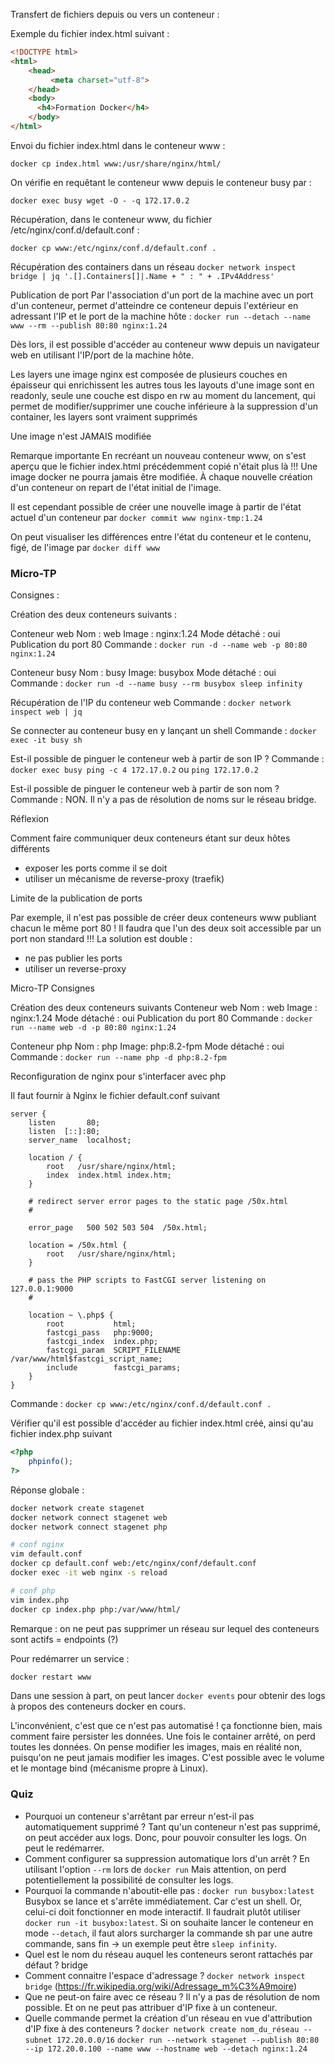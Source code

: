 Transfert de fichiers depuis ou vers un conteneur :

Exemple du fichier index.html suivant :

```html
<!DOCTYPE html>
<html>
    <head>
         <meta charset="utf-8">
    </head>
    <body>
      <h4>Formation Docker</h4>
    </body>
</html>
```

Envoi du fichier index.html dans le conteneur www :

`docker cp index.html www:/usr/share/nginx/html/`

On vérifie en requêtant le conteneur www depuis le conteneur busy par :

`docker exec busy wget -O - -q 172.17.0.2`

Récupération, dans le conteneur www, du fichier /etc/nginx/conf.d/default.conf :

`docker cp www:/etc/nginx/conf.d/default.conf .`

Récupération des containers dans un réseau
`docker network inspect bridge | jq '.[].Containers[]|.Name + " : " + .IPv4Address'`

Publication de port
Par l'association d'un port de la machine avec un port d'un conteneur, permet d'atteindre ce conteneur depuis l'extérieur en adressant l'IP et le port de la machine hôte :
`docker run --detach --name www --rm --publish 80:80 nginx:1.24`

Dès lors, il est possible d'accéder au conteneur www depuis un navigateur web en utilisant l'IP/port de la machine hôte.

Les layers
une image nginx est composée de plusieurs couches en épaisseur qui enrichissent les autres
tous les layouts d'une image sont en readonly,
seule une couche est dispo en rw au moment du lancement, qui permet de modifier/supprimer une couche inférieure
à la suppression d'un container, les layers sont vraiment supprimés

Une image n'est JAMAIS modifiée

Remarque importante
En recréant un nouveau conteneur www, on s'est aperçu que le fichier index.html précédemment copié n'était plus là !!!
Une image docker ne pourra jamais être modifiée. À chaque nouvelle création d'un conteneur on repart de l'état initial de l'image.

Il est cependant possible de créer une nouvelle image à partir de l'état actuel d'un conteneur par
`docker commit www nginx-tmp:1.24`

On peut visualiser les différences entre l'état du conteneur et le contenu, figé, de l'image par
`docker diff www`

### Micro-TP

Consignes :

Création des deux conteneurs suivants :

Conteneur web
Nom : web
Image : nginx:1.24
Mode détaché : oui
Publication du port 80
Commande : `docker run -d --name web -p 80:80 nginx:1.24`

Conteneur busy
Nom : busy
Image: busybox
Mode détaché : oui
Commande : `docker run -d --name busy --rm busybox sleep infinity`

Récupération de l'IP du conteneur web
Commande : `docker network inspect web | jq`

Se connecter au conteneur busy en y lançant un shell
Commande : `docker exec -it busy sh`

Est-il possible de pinguer le conteneur web à partir de son IP ?
Commande : `docker exec busy ping -c 4 172.17.0.2` ou `ping 172.17.0.2`

Est-il possible de pinguer le conteneur web à partir de son nom ?
Commande : NON. Il n'y a pas de résolution de noms sur le réseau bridge.

Réflexion

Comment faire communiquer deux conteneurs étant sur deux hôtes différents

- exposer les ports comme il se doit
- utiliser un mécanisme de reverse-proxy (traefik)

Limite de la publication de ports

Par exemple, il n'est pas possible de créer deux conteneurs www publiant chacun le même port 80 ! Il faudra que l'un des deux soit accessible par un port non standard !!!
La solution est double :
- ne pas publier les ports
- utiliser un reverse-proxy

Micro-TP
Consignes

Création des deux conteneurs suivants
Conteneur web
Nom : web
Image : nginx:1.24
Mode détaché : oui
Publication du port 80
Commande : `docker run --name web -d -p 80:80 nginx:1.24`

Conteneur php
Nom : php
Image: php:8.2-fpm
Mode détaché : oui
Commande : `docker run --name php -d php:8.2-fpm`

Reconfiguration de nginx pour s'interfacer avec php

Il faut fournir à Nginx le fichier default.conf suivant

```
server {
    listen       80;
    listen  [::]:80;
    server_name  localhost;
    
    location / {
        root   /usr/share/nginx/html;
        index  index.html index.htm;
    }
    
    # redirect server error pages to the static page /50x.html
    #

    error_page   500 502 503 504  /50x.html;
    
    location = /50x.html {
        root   /usr/share/nginx/html;
    }
    
    # pass the PHP scripts to FastCGI server listening on 127.0.0.1:9000
    #

    location ~ \.php$ {
        root           html;
        fastcgi_pass   php:9000;
        fastcgi_index  index.php;
        fastcgi_param  SCRIPT_FILENAME  /var/www/html$fastcgi_script_name;
        include        fastcgi_params;
    }
}
```

Commande :
`docker cp www:/etc/nginx/conf.d/default.conf .`

Vérifier qu'il est possible d'accéder au fichier index.html créé, ainsi qu'au fichier index.php suivant

```php
<?php
    phpinfo();
?> 
```

Réponse globale :

```bash
docker network create stagenet
docker network connect stagenet web
docker network connect stagenet php

# conf nginx
vim default.conf
docker cp default.conf web:/etc/nginx/conf/default.conf
docker exec -it web nginx -s reload

# conf php
vim index.php 
docker cp index.php php:/var/www/html/
```

Remarque : on ne peut pas supprimer un réseau sur lequel des conteneurs sont actifs = endpoints (?)

Pour redémarrer un service :

```bash
docker restart www
```

Dans une session à part, on peut lancer `docker events` pour obtenir des logs à propos des conteneurs docker en cours.

L'inconvénient, c'est que ce n'est pas automatisé !
ça fonctionne bien, mais comment faire persister les données.
Une fois le container arrêté, on perd toutes les données.
On pense modifier les images, mais en réalité non, puisqu'on ne peut jamais modifier les images.
C'est possible avec le volume et le montage bind (mécanisme propre à Linux).

### Quiz

- Pourquoi un conteneur s'arrêtant par erreur n'est-il pas automatiquement supprimé ?
  Tant qu'un conteneur n'est pas supprimé, on peut accéder aux logs. Donc, pour pouvoir consulter les logs.
  On peut le redémarrer.
- Comment configurer sa suppression automatique lors d'un arrêt ?
  En utilisant l'option `--rm` lors de `docker run`
  Mais attention, on perd potentiellement la possibilité de consulter les logs.
- Pourquoi la commande n'aboutit-elle pas : `docker run busybox:latest`
  Busybox se lance et s'arrête immédiatement. Car c'est un shell. Or, celui-ci doit fonctionner en mode interactif.
  Il faudrait plutôt utiliser `docker run -it busybox:latest`.
  Si on souhaite lancer le conteneur en mode `--detach`, il faut alors surcharger la commande sh par une autre commande, sans fin -> un exemple peut être `sleep infinity`.
- Quel est le nom du réseau auquel les conteneurs seront rattachés par défaut ?
  bridge
- Comment connaitre l'espace d'adressage ?
  `docker network inspect bridge` (https://fr.wikipedia.org/wiki/Adressage_m%C3%A9moire)
- Que ne peut-on faire avec ce réseau ?
  Il n'y a pas de résolution de nom possible. Et on ne peut pas attribuer d'IP fixe à un conteneur.
- Quelle commande permet la création d'un réseau en vue d'attribution d'IP fixe à des conteneurs ?
  `docker network create nom_du_réseau --subnet 172.20.0.0/16`
  `docker run --network stagenet --publish 80:80 --ip 172.20.0.100 --name www --hostname web --detach nginx:1.24`
